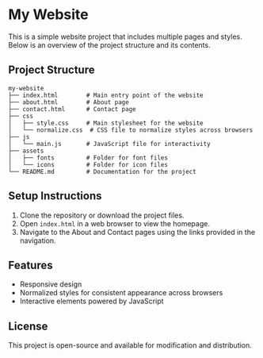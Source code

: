 # My Website

This is a simple website project that includes multiple pages and styles. Below is an overview of the project structure and its contents.

## Project Structure

```
my-website
├── index.html        # Main entry point of the website
├── about.html        # About page
├── contact.html      # Contact page
├── css
│   ├── style.css     # Main stylesheet for the website
│   └── normalize.css  # CSS file to normalize styles across browsers
├── js
│   └── main.js       # JavaScript file for interactivity
├── assets
│   ├── fonts         # Folder for font files
│   └── icons         # Folder for icon files
└── README.md         # Documentation for the project
```

## Setup Instructions

1. Clone the repository or download the project files.
2. Open `index.html` in a web browser to view the homepage.
3. Navigate to the About and Contact pages using the links provided in the navigation.

## Features

- Responsive design
- Normalized styles for consistent appearance across browsers
- Interactive elements powered by JavaScript

## License

This project is open-source and available for modification and distribution.